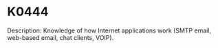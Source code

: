 # K0444
Description: Knowledge of how Internet applications work (SMTP email, web-based email, chat clients, VOIP).
